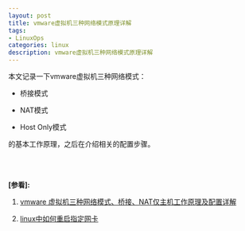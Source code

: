```yaml
---
layout: post
title: vmware虚拟机三种网络模式原理详解
tags:
- LinuxOps
categories: linux
description: vmware虚拟机三种网络模式原理详解
---
```


本文记录一下vmware虚拟机三种网络模式：

* 桥接模式

* NAT模式

* Host Only模式

的基本工作原理，之后在介绍相关的配置步骤。

<!-- more -->



  




<br />
<br />

**[参看]:**

1. [vmware 虚拟机三种网络模式、桥接、NAT仅主机工作原理及配置详解](https://blog.csdn.net/weixin_44786530/article/details/89509875)

2. [linux中如何重启指定网卡](https://zhidao.baidu.com/question/1900165177221518940.html)

